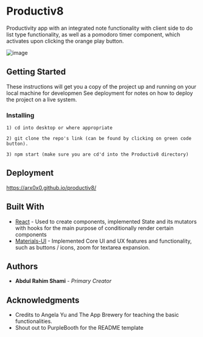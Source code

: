 # Productiv8

Productivity app with an integrated note functionality with client side to do list type functionality, as well as a pomodoro timer component, which activates upon clicking the orange play button.

![image](https://user-images.githubusercontent.com/93293461/191891566-41b67bfe-b705-499e-9bba-b14f08967855.png)

## Getting Started

These instructions will get you a copy of the project up and running on your local machine for developmen See deployment for notes on how to deploy the project on a live system.

### Installing
```
1) cd into desktop or where appropriate
```

```
2) git clone the repo's link (can be found by clicking on green code button).
```

```
3) npm start (make sure you are cd'd into the Productiv8 directory)
```

## Deployment

https://arx0x0.github.io/productiv8/

## Built With

* [React](https://reactjs.org/) - Used to create components, implemented State and its mutators with hooks for the main purpose of conditionally render certain components
* [Materials-UI](https://mui.com/) - Implemented Core UI and UX features and functionality, such as buttons / icons, zoom for textarea expansion.

## Authors

* **Abdul Rahim Shami** - *Primary Creator* 

## Acknowledgments

* Credits to Angela Yu and The App Brewery for teaching the basic functionalities. 
* Shout out to PurpleBooth for the README template
